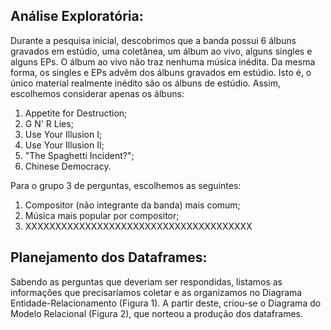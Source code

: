﻿## Análise Exploratória:
Durante a pesquisa inicial, descobrimos que a banda possui 6 álbuns gravados em estúdio, uma coletânea, um álbum ao vivo, alguns singles e alguns EPs. O álbum ao vivo não traz nenhuma música inédita. Da mesma forma, os singles e EPs advêm dos álbuns gravados em estúdio. Isto é, o único material realmente inédito são os álbuns de estúdio. Assim, escolhemos considerar apenas os álbuns:
	
<ol>
	<li>Appetite for Destruction;</li>
	<li>G N' R Lies;</li>
	<li>Use Your Illusion I;</li>
	<li>Use Your Illusion II;</li>
	<li>"The Spaghetti Incident?";</li>
	<li>Chinese Democracy.</li>
</ol>

Para o grupo 3 de perguntas, escolhemos as seguintes:
<ol>
	<li>Compositor (não integrante da banda) mais comum;</li>
	<li>Música mais popular por compositor;</li>
	<li>XXXXXXXXXXXXXXXXXXXXXXXXXXXXXXXXXXXXXX</li>
</ol>

## Planejamento dos Dataframes:
Sabendo as perguntas que deveriam ser respondidas, listamos as informações que precisaríamos coletar e as organizamos no Diagrama Entidade-Relacionamento (Figura 1). A partir deste, criou-se o Diagrama do Modelo Relacional (Figura 2), que norteou a produção dos dataframes.  
